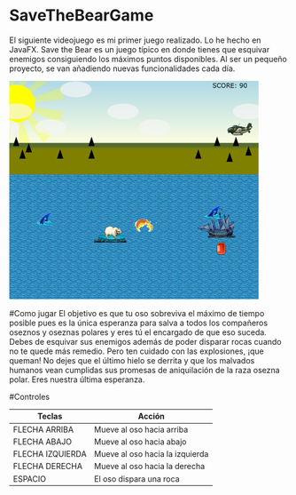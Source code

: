 # SaveTheBearGame
El siguiente videojuego es mi primer juego realizado. Lo he hecho en JavaFX.
Save the Bear es un juego típico en donde tienes que esquivar enemigos consiguiendo los máximos puntos disponibles. Al ser un pequeño proyecto, se van añadiendo nuevas funcionalidades cada día.

<img src="https://github.com/antoiba86/SaveTheBearGame/blob/master/src/resources/img/fondoinstrucciones.png" width="450">

#Como jugar
El objetivo es que tu oso sobreviva el máximo de tiempo posible pues es la única esperanza para salva a todos los compañeros oseznos y oseznas polares y eres tú el encargado de que eso suceda. Debes de esquivar sus enemigos además de poder disparar rocas cuando no te quede más remedio. Pero ten cuidado con las explosiones, ¡que queman!
No dejes que el último hielo se derrita y que los malvados humanos vean cumplidas sus promesas de aniquilación de la raza osezna polar.
Eres nuestra última esperanza.

#Controles

<table>
  <thead>
    <th>Teclas</th>
    <th>Acción</th>
  </thead>
  <tbody>
    <tr>
      <td>FLECHA ARRIBA</td>
      <td>Mueve al oso hacia arriba</td>
    </tr>
    <tr>
      <td>FLECHA ABAJO</td>
      <td>Mueve al oso hacia abajo</td>
    </tr>
    <tr>
      <td>FLECHA IZQUIERDA</td>
      <td>Mueve al oso hacia la izquierda</td>
    </tr>
    <tr>
      <td>FLECHA DERECHA</td>
      <td>Mueve al oso hacia la derecha</td>
    </tr>
    <tr>
      <td>ESPACIO</td>
      <td>El oso dispara una roca</td>
    </tr>
  </tbody>
</table>
